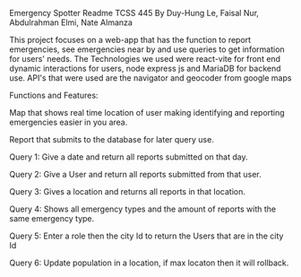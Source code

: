 Emergency Spotter Readme TCSS 445
By Duy-Hung Le, Faisal Nur, Abdulrahman Elmi, Nate Almanza

<p>This project focuses on a web-app that has the function to report emergencies, see emergencies near by and use queries to get information for users' needs.
The Technologies we used were react-vite for front end dynamic interactions for users, node express js and MariaDB for backend use.
API's that were used are the navigator and geocoder from google maps</p>

Functions and Features:

Map that shows real time location of user making identifying and reporting emergencies easier in you area.

Report that submits to the database for later query use.

Query 1: Give a date and return all reports submitted on that day.

Query 2: Give a User and return all reports submitted from that user.

Query 3: Gives a location and returns all reports in that location.

Query 4: Shows all emergency types and the amount of reports with the same emergency type.

Query 5: Enter a role then the city Id to return the Users that are in the city Id

Query 6: Update population in a location, if max locaton then it will rollback.


